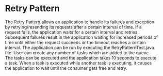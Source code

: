 # Retry Pattern
The Retry Pattern allows an application to handle its failures and exception by retrying/resending its requests after a certain interval of time. If a request fails, the application waits for a certain interval and retries. Subsequent failures result in the application waiting for increased periods of time until either the request succeeds or the timeout reaches a certain interval.
The application can be run by executing the RetryPatternTest.java file. User can create any number of tasks which are added to the queue. The tasks can be executed and the application takes 10 seconds to execute a task. When a task is executed while another task is executing, it causes the application to wait until the consumer gets free and retry.